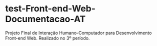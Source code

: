 # test-Front-end-Web-Documentacao-AT
Projeto Final de Interação Humano-Computador para Desenvolvimento Front-end Web.  Realizado no 3º período.
